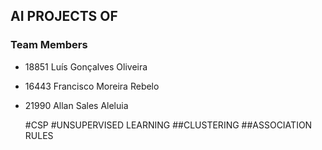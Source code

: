 ## AI PROJECTS OF 

### Team Members
- 18851 Luís Gonçalves Oliveira
- 16443 Francisco Moreira Rebelo
- 21990 Allan Sales Aleluia

  #CSP
  #UNSUPERVISED LEARNING
    ##CLUSTERING
    ##ASSOCIATION RULES
